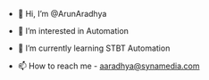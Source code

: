 - 👋 Hi, I’m @ArunAradhya
- 👀 I’m interested in Automation
- 🌱 I’m currently learning STBT Automation

- 📫 How to reach me - aaradhya@synamedia.com

<!---
ArunAradhya/ArunAradhya is a ✨ special ✨ repository because its `README.md` (this file) appears on your GitHub profile.
You can click the Preview link to take a look at your changes.
--->

